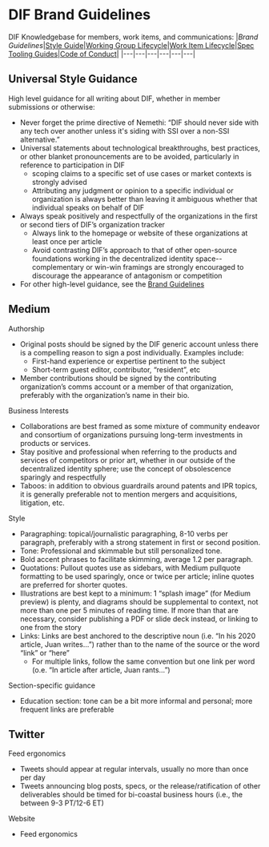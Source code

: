 # DIF Brand Guidelines

DIF Knowledgebase for members, work items, and communications:
|*Brand Guidelines*|[Style Guide](style-guide.md)|[Working Group Lifecycle](working-group-lifecycle.md)|[Work Item Lifecycle](work-item-lifecycle.md)|[Spec Tooling Guides](spec-tooling-guides.md)|[Code of Conduct](code-of-conduct.md)|
|---|---|---|---|---|---|

## Universal Style Guidance
High level guidance for all writing about DIF, whether in member submissions or otherwise:
* Never forget the prime directive of Nemethi: “DIF should never side with any tech over another unless it's siding with SSI over a non-SSI alternative.”
* Universal statements about technological breakthroughs, best practices, or other blanket pronouncements are to be avoided, particularly in reference to participation in DIF
   * scoping claims to a specific set of use cases or market contexts is strongly advised
   * Attributing any judgment or opinion to a specific individual or organization is always better than leaving it ambiguous whether that individual speaks on behalf of DIF
* Always speak positively and respectfully of the organizations in the first or second tiers of DIF’s organization tracker
   * Always link to the homepage or website of these organizations at least once per article
   * Avoid contrasting DIF’s approach to that of other open-source foundations working in the decentralized identity space-- complementary or win-win framings are strongly encouraged to discourage the appearance of antagonism or competition
* For other high-level guidance, see the [Brand Guidelines](brand-guidelines.md)

## Medium

Authorship
* Original posts should be signed by the DIF generic account unless there is a compelling reason to sign a post individually. Examples include:
   * First-hand experience or expertise pertinent to the subject
   * Short-term guest editor, contributor, “resident”, etc
* Member contributions should be signed by the contributing organization’s comms account or a member of that organization, preferably with the organization’s name in their bio.

Business Interests
* Collaborations are best framed as some mixture of community endeavor and consortium of organizations pursuing long-term investments in products or services.
* Stay positive and professional when referring to the products and services of competitors or prior art, whether in our outside of the decentralized identity sphere; use the concept of obsolescence sparingly and respectfully
* Taboos: in addition to obvious guardrails around patents and IPR topics, it is generally preferable not to mention mergers and acquisitions, litigation, etc.

Style
* Paragraphing: topical/journalistic paragraphing, 8-10 verbs per paragraph, preferably with a strong statement in first or second position. 
* Tone: Professional and skimmable but still personalized tone.
* Bold accent phrases to facilitate skimming, average 1.2 per paragraph.
* Quotations: Pullout quotes use as sidebars, with Medium pullquote formatting to be used sparingly, once or twice per article; inline quotes are preferred for shorter quotes.
* Illustrations are best kept to a minimum: 1 “splash image” (for Medium preview) is plenty, and diagrams should be supplemental to context, not more than one per 5 minutes of reading time.  If more than that are necessary, consider publishing a PDF or slide deck instead, or linking to one from the story
* Links: Links are best anchored to the descriptive noun (i.e. “In his 2020 article, Juan writes…”) rather than to the name of the source or the word “link” or “here”
   * For multiple links, follow the same convention but one link per word (o.e. “In article after article, Juan rants…”)

Section-specific guidance
* Education section: tone can be a bit more informal and personal; more frequent links are preferable

## Twitter

Feed ergonomics
* Tweets should appear at regular intervals, usually no more than once per day
* Tweets announcing blog posts, specs, or the release/ratification of other deliverables should be timed for bi-coastal business hours (i.e., the between 9-3 PT/12-6 ET)

Website
* Feed ergonomics
